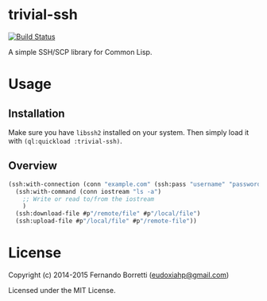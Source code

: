 # trivial-ssh

[![Build Status](https://travis-ci.org/eudoxia0/trivial-ssh.svg?branch=master)](https://travis-ci.org/eudoxia0/trivial-ssh)

A simple SSH/SCP library for Common Lisp.

# Usage

## Installation

Make sure you have `libssh2` installed on your system. Then simply load it with `(ql:quickload :trivial-ssh)`.

## Overview

~~~lisp
(ssh:with-connection (conn "example.com" (ssh:pass "username" "password"))
  (ssh:with-command (conn iostream "ls -a")
    ;; Write or read to/from the iostream
    )
  (ssh:download-file #p"/remote/file" #p"/local/file")
  (ssh:upload-file #p"/local/file" #p"/remote-file"))
~~~

# License

Copyright (c) 2014-2015 Fernando Borretti (eudoxiahp@gmail.com)

Licensed under the MIT License.
